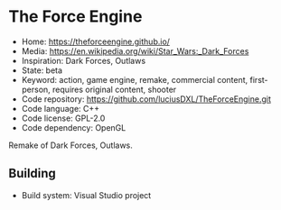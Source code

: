 # The Force Engine

- Home: https://theforceengine.github.io/
- Media: https://en.wikipedia.org/wiki/Star_Wars:_Dark_Forces
- Inspiration: Dark Forces, Outlaws
- State: beta
- Keyword: action, game engine, remake, commercial content, first-person, requires original content, shooter
- Code repository: https://github.com/luciusDXL/TheForceEngine.git
- Code language: C++
- Code license: GPL-2.0
- Code dependency: OpenGL

Remake of Dark Forces, Outlaws.

## Building

- Build system: Visual Studio project
